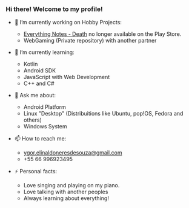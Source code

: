 ### Hi there! Welcome to my profile!


- 🔭 I’m currently working on Hobby Projects:
    - [Everything Notes - Death](https://play.google.com/store/apps/details?id=com.ryo.everynotes) no longer available on the Play Store.
    - WebGaming (Private repository) with another partner
  
  
- 🌱 I’m currently learning: 
    - Kotlin
    - Android SDK
    - JavaScript with Web Development
    - C++ and C#
    
    
- 💬 Ask me about:
    - Android Platform
    - Linux "Desktop" (Distribuitions like Ubuntu, pop!OS, Fedora and others)
    - Windows System
    
    
- 📫 How to reach me: 
    - ygor.elinaldoneresdesouza@gmail.com
    - +55 66 996923495
   
- ⚡ Personal facts: 
    - Love singing and playing on my piano.
    - Love talking with another peoples
    - Always learning about everything!
